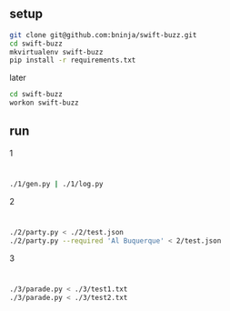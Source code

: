 setup
-----

```bash
git clone git@github.com:bninja/swift-buzz.git
cd swift-buzz
mkvirtualenv swift-buzz
pip install -r requirements.txt
```

later

```bash
cd swift-buzz
workon swift-buzz
```

run
---

1
#
```bash
./1/gen.py | ./1/log.py
```

2
#
```bash
./2/party.py < ./2/test.json
./2/party.py --required 'Al Buquerque' < 2/test.json
```

3
#
```bash
./3/parade.py < ./3/test1.txt
./3/parade.py < ./3/test2.txt
```

